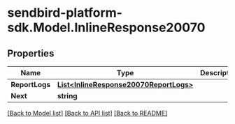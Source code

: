 
# sendbird-platform-sdk.Model.InlineResponse20070

## Properties

Name | Type | Description | Notes
------------ | ------------- | ------------- | -------------
**ReportLogs** | [**List&lt;InlineResponse20070ReportLogs&gt;**](InlineResponse20070ReportLogs.md) |  | [optional] 
**Next** | **string** |  | [optional] 

[[Back to Model list]](../README.md#documentation-for-models)
[[Back to API list]](../README.md#documentation-for-api-endpoints)
[[Back to README]](../README.md)

